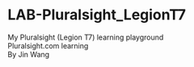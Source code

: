 # LAB-Pluralsight_LegionT7
My Pluralsight (Legion T7) learning playground <br/>
Pluralsight.com learning <br/>
By Jin Wang